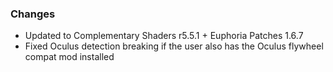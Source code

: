 ### Changes
- Updated to Complementary Shaders r5.5.1 + Euphoria Patches 1.6.7
- Fixed Oculus detection breaking if the user also has the Oculus flywheel compat mod installed
